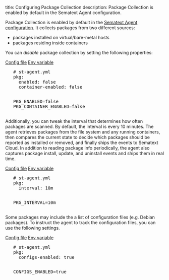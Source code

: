 title: Configuring Package Collection
description: Package Collection is enabled by default in the Sematext Agent configuration.

Package Collection is enabled by default in the [Sematext Agent configuration](/docs/containers/configuration/). It collects packages from two different sources:

- packages installed on virtual/bare-metal hosts
- packages residing inside containers

You can *disable* package collection by setting the following properties:

<div class="mdl-tabs mdl-js-tabs mdl-js-ripple-effect">
 <div class="mdl-tabs__tab-bar">
     <a href="#file-pkg-enabled" class="mdl-tabs__tab is-active">Config file</a>
     <a href="#env-pkg-enabled" class="mdl-tabs__tab">Env variable</a>
 </div>

 <div class="mdl-tabs__panel is-active" id="file-pkg-enabled">
   <pre>
   # st-agent.yml
   pkg:
     enabled: false
     container-enabled: false
   </pre>
 </div>
 <div class="mdl-tabs__panel" id="env-pkg-enabled">
   <pre>
   PKG_ENABLED=false
   PKG_CONTAINER_ENABLED=false
   </pre>
 </div>
</div>

Additionally, you can tweak the interval that determines how often packages are scanned. By default, the interval is every 10 minutes. The agent retrieves packages from the file system and any running containers, then compares the current state to decide which packages should be reported as installed or removed, and finally ships the events to Sematext Cloud. In addition to reading package info periodically, the agent also captures package install, update, and uninstall events and ships them in real time.

<div class="mdl-tabs mdl-js-tabs mdl-js-ripple-effect">
 <div class="mdl-tabs__tab-bar">
     <a href="#file-pkg-interval" class="mdl-tabs__tab is-active">Config file</a>
     <a href="#env-pkg-interval" class="mdl-tabs__tab">Env variable</a>
 </div>

 <div class="mdl-tabs__panel is-active" id="file-pkg-interval">
   <pre>
   # st-agent.yml
   pkg:
     interval: 10m
   </pre>
 </div>
 <div class="mdl-tabs__panel" id="env-pkg-interval">
   <pre>
   PKG_INTERVAL=10m
   </pre>
 </div>
</div>

Some packages may include the a list of configuration files (e.g. Debian packages). To instruct the agent to track the configuration files, you can use the following settings.

<div class="mdl-tabs mdl-js-tabs mdl-js-ripple-effect">
 <div class="mdl-tabs__tab-bar">
     <a href="#file-pkg-configs" class="mdl-tabs__tab is-active">Config file</a>
     <a href="#env-pkg-configs" class="mdl-tabs__tab">Env variable</a>
 </div>

 <div class="mdl-tabs__panel is-active" id="file-pkg-configs">
   <pre>
   # st-agent.yml
   pkg:
     configs-enabled: true
   </pre>
 </div>
 <div class="mdl-tabs__panel" id="env-pkg-configs">
   <pre>
   CONFIGS_ENABLED=true
   </pre>
 </div>
</div>
